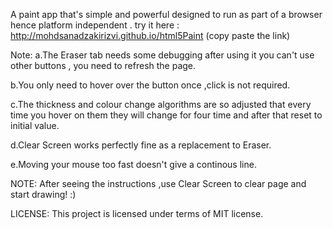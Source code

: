A paint app that's simple and powerful designed to run as part of a browser hence platform independent . 
try it here : http://mohdsanadzakirizvi.github.io/html5Paint (copy paste the link)

Note: a.The Eraser tab needs some debugging after using it you can't use other buttons ,
you need to refresh the page.

b.You only need to hover over the button once ,click is not required.

c.The thickness and colour change algorithms are so adjusted that every time you hover 
on them they will change for four time and after that reset to initial value.

d.Clear Screen works perfectly fine as a replacement to Eraser.

e.Moving your mouse too fast doesn't give a continous line.

NOTE: After seeing the instructions ,use Clear Screen to clear page 
and start drawing! :)

LICENSE: This project is licensed under terms of MIT license.








